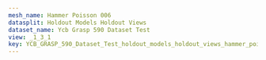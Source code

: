 ```yaml
---
mesh_name: Hammer Poisson 006
datasplit: Holdout Models Holdout Views
dataset_name: Ycb Grasp 590 Dataset Test
view: _1_3_1
key: YCB_GRASP_590_Dataset_Test_holdout_models_holdout_views_hammer_poisson_006__1_3_1
---
```

